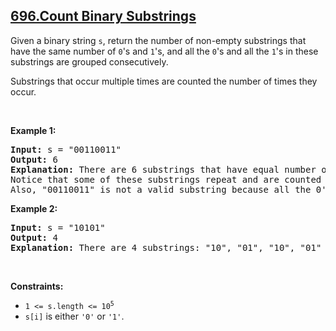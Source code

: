 ## [696.Count Binary Substrings](https://leetcode.com/problems/count-binary-substrings/)
<p>Given a binary string <code>s</code>, return the number of non-empty substrings that have the same number of <code>0</code>&#39;s and <code>1</code>&#39;s, and all the <code>0</code>&#39;s and all the <code>1</code>&#39;s in these substrings are grouped consecutively.</p>

<p>Substrings that occur multiple times are counted the number of times they occur.</p>

<p>&nbsp;</p>
<p><strong class="example">Example 1:</strong></p>

<pre>
<strong>Input:</strong> s = &quot;00110011&quot;
<strong>Output:</strong> 6
<strong>Explanation:</strong> There are 6 substrings that have equal number of consecutive 1&#39;s and 0&#39;s: &quot;0011&quot;, &quot;01&quot;, &quot;1100&quot;, &quot;10&quot;, &quot;0011&quot;, and &quot;01&quot;.
Notice that some of these substrings repeat and are counted the number of times they occur.
Also, &quot;00110011&quot; is not a valid substring because all the 0&#39;s (and 1&#39;s) are not grouped together.
</pre>

<p><strong class="example">Example 2:</strong></p>

<pre>
<strong>Input:</strong> s = &quot;10101&quot;
<strong>Output:</strong> 4
<strong>Explanation:</strong> There are 4 substrings: &quot;10&quot;, &quot;01&quot;, &quot;10&quot;, &quot;01&quot; that have equal number of consecutive 1&#39;s and 0&#39;s.
</pre>

<p>&nbsp;</p>
<p><strong>Constraints:</strong></p>

<ul>
	<li><code>1 &lt;= s.length &lt;= 10<sup>5</sup></code></li>
	<li><code>s[i]</code> is either <code>&#39;0&#39;</code> or <code>&#39;1&#39;</code>.</li>
</ul>
